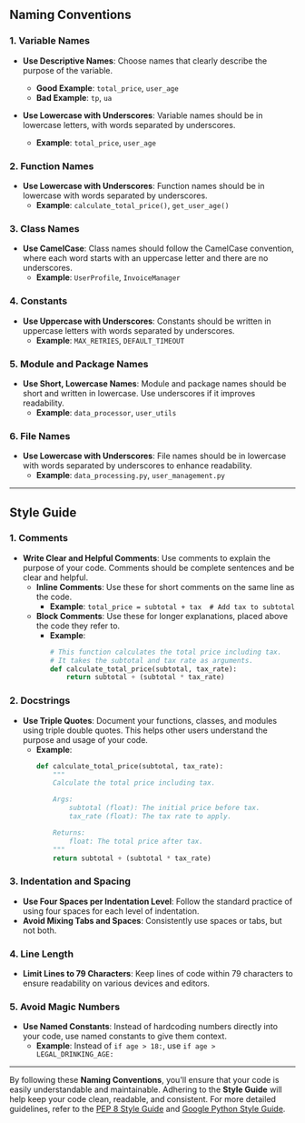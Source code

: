 ## Naming Conventions

### **1. Variable Names**
- **Use Descriptive Names**: Choose names that clearly describe the purpose of the variable.
  - **Good Example**: `total_price`, `user_age`
  - **Bad Example**: `tp`, `ua`

- **Use Lowercase with Underscores**: Variable names should be in lowercase letters, with words separated by underscores.
  - **Example**: `total_price`, `user_age`

### **2. Function Names**
- **Use Lowercase with Underscores**: Function names should be in lowercase with words separated by underscores.
  - **Example**: `calculate_total_price()`, `get_user_age()`

### **3. Class Names**
- **Use CamelCase**: Class names should follow the CamelCase convention, where each word starts with an uppercase letter and there are no underscores.
  - **Example**: `UserProfile`, `InvoiceManager`

### **4. Constants**
- **Use Uppercase with Underscores**: Constants should be written in uppercase letters with words separated by underscores.
  - **Example**: `MAX_RETRIES`, `DEFAULT_TIMEOUT`

### **5. Module and Package Names**
- **Use Short, Lowercase Names**: Module and package names should be short and written in lowercase. Use underscores if it improves readability.
  - **Example**: `data_processor`, `user_utils`

### **6. File Names**
- **Use Lowercase with Underscores**: File names should be in lowercase with words separated by underscores to enhance readability.
  - **Example**: `data_processing.py`, `user_management.py`

---

## Style Guide

### **1. Comments**
- **Write Clear and Helpful Comments**: Use comments to explain the purpose of your code. Comments should be complete sentences and be clear and helpful.
  - **Inline Comments**: Use these for short comments on the same line as the code.
    - **Example**: `total_price = subtotal + tax  # Add tax to subtotal`
  - **Block Comments**: Use these for longer explanations, placed above the code they refer to.
    - **Example**:
      ```python
      # This function calculates the total price including tax.
      # It takes the subtotal and tax rate as arguments.
      def calculate_total_price(subtotal, tax_rate):
          return subtotal + (subtotal * tax_rate)
      ```

### **2. Docstrings**
- **Use Triple Quotes**: Document your functions, classes, and modules using triple double quotes. This helps other users understand the purpose and usage of your code.
  - **Example**:
    ```python
    def calculate_total_price(subtotal, tax_rate):
        """
        Calculate the total price including tax.

        Args:
            subtotal (float): The initial price before tax.
            tax_rate (float): The tax rate to apply.

        Returns:
            float: The total price after tax.
        """
        return subtotal + (subtotal * tax_rate)
    ```

### **3. Indentation and Spacing**
- **Use Four Spaces per Indentation Level**: Follow the standard practice of using four spaces for each level of indentation.
- **Avoid Mixing Tabs and Spaces**: Consistently use spaces or tabs, but not both.

### **4. Line Length**
- **Limit Lines to 79 Characters**: Keep lines of code within 79 characters to ensure readability on various devices and editors.

### **5. Avoid Magic Numbers**
- **Use Named Constants**: Instead of hardcoding numbers directly into your code, use named constants to give them context.
  - **Example**: Instead of `if age > 18:`, use `if age > LEGAL_DRINKING_AGE:`

---

By following these **Naming Conventions**, you'll ensure that your code is easily understandable and maintainable. Adhering to the **Style Guide** will help keep your code clean, readable, and consistent. For more detailed guidelines, refer to the [PEP 8 Style Guide](https://pep8.org) and [Google Python Style Guide](https://google.github.io/styleguide/pyguide.html).